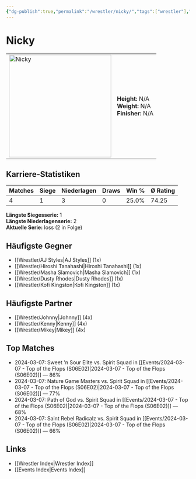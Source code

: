```yaml
---
{"dg-publish":true,"permalink":"/wrestler/nicky/","tags":["wrestler"],"noteIcon":"","created":"2025-08-11T09:33:20.359+02:00"}
---
```



# Nicky

<table>
<tr>
<td><img src="Nicky.png" width="280" alt="Nicky"></td>
<td>
<b>Height:</b> N/A<br>
<b>Weight:</b> N/A<br>
<b>Finisher:</b> N/A<br>
</td>
</tr>
</table>

## Karriere-Statistiken

| Matches | Siege | Niederlagen | Draws | Win % | Ø Rating |
|---------|-------|-------------|-------|-------|-----------|
| 4 | 1 | 3 | 0 | 25.0% | 74.25 |

**Längste Siegesserie:** 1<br>**Längste Niederlagenserie:** 2<br>**Aktuelle Serie:** loss (2 in Folge)


## Häufigste Gegner
- [[Wrestler/AJ Styles\|AJ Styles]] (1x)
- [[Wrestler/Hiroshi Tanahashi\|Hiroshi Tanahashi]] (1x)
- [[Wrestler/Masha Slamovich\|Masha Slamovich]] (1x)
- [[Wrestler/Dusty Rhodes\|Dusty Rhodes]] (1x)
- [[Wrestler/Kofi Kingston\|Kofi Kingston]] (1x)

## Häufigste Partner
- [[Wrestler/Johnny\|Johnny]] (4x)
- [[Wrestler/Kenny\|Kenny]] (4x)
- [[Wrestler/Mikey\|Mikey]] (4x)

## Top Matches
- 2024-03-07: Sweet 'n Sour Elite vs. Spirit Squad in [[Events/2024-03-07 - Top of the Flops (S06E02)\|2024-03-07 - Top of the Flops (S06E02)]] — 86%
- 2024-03-07: Nature Game Masters  vs. Spirit Squad in [[Events/2024-03-07 - Top of the Flops (S06E02)\|2024-03-07 - Top of the Flops (S06E02)]] — 77%
- 2024-03-07: Path of God vs. Spirit Squad in [[Events/2024-03-07 - Top of the Flops (S06E02)\|2024-03-07 - Top of the Flops (S06E02)]] — 68%
- 2024-03-07: Saint Rebel Radicalz vs. Spirit Squad in [[Events/2024-03-07 - Top of the Flops (S06E02)\|2024-03-07 - Top of the Flops (S06E02)]] — 66%

## Links
- [[Wrestler Index\|Wrestler Index]]
- [[Events Index\|Events Index]]
